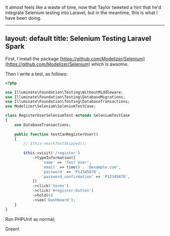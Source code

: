 It almost feels like a waste of time, now that Taylor tweeted a hint that he'd integrate Selenium testing into Laravel, but in the meantime, this is what I have been doing.

---
layout: default
title: Selenium Testing Laravel Spark
---
First, I install the package [https://github.com/Modelizer/Selenium](https://github.com/Modelizer/Selenium) which is awsome.

Then I write a test, as follows:

```php
<?php

use Illuminate\Foundation\Testing\WithoutMiddleware;
use Illuminate\Foundation\Testing\DatabaseMigrations;
use Illuminate\Foundation\Testing\DatabaseTransactions;
use Modelizer\Selenium\SeleniumTestCase;

class RegisterUserSeleniumTest extends SeleniumTestCase
{
    use DatabaseTransactions;
    
    public function testCanRegisterUser()
    {
        // $this->markTestSkipped();
        
        $this->visit('/register')
            ->typeInformation([
                'name' => 'Test User',
                'email' => time() . '@example.com',
                'password' => 'P12345678',
                'password_confirmation' => 'P12345678',
            ])
            ->click('terms')
            ->click('#register-button')
            ->hold(6)
            ->see('Dashboard');
    }
}
```

Run PHPUnit as normal;

Green!

